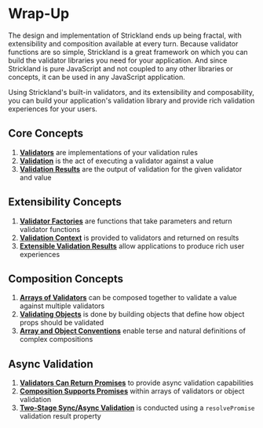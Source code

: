 # Wrap-Up

The design and implementation of Strickland ends up being fractal, with extensibility and composition available at every turn. Because validator functions are so simple, Strickland is a great framework on which you can build the validator libraries you need for your application. And since Strickland is pure JavaScript and not coupled to any other libraries or concepts, it can be used in any JavaScript application.

Using Strickland's built-in validators, and its extensibility and composability, you can build your application's validation library and provide rich validation experiences for your users.

## Core Concepts

1. **[Validators](/README.md#validators)** are implementations of your validation rules
1. **[Validation](/README.md#validation)** is the act of executing a validator against a value
1. **[Validation Results](/README.md#validation-results)** are the output of validation for the given validator and value

## Extensibility Concepts

1. **[Validator Factories](/docs/Extensiblity/ValidatorFactories.md)** are functions that take parameters and return validator functions
1. **[Validation Context](/docs/Extensibility/ValidationContext.md)** is provided to validators and returned on results
1. **[Extensible Validation Results](/docs/Extensibility/ValidationResults.md)** allow applications to produce rich user experiences

## Composition Concepts

1. **[Arrays of Validators](/docs/Composition/ArraysOfValidators.md)** can be composed together to validate a value against multiple validators
1. **[Validating Objects](/docs/Composition/ValidatingObjects.md)** is done by building objects that define how object props should be validated
1. **[Array and Object Conventions](/docs/Composition/Conventions.md)** enable terse and natural definitions of complex compositions

## Async Validation

1. **[Validators Can Return Promises](/docs/Async/README.md)** to provide async validation capabilities
1. **[Composition Supports Promises](/docs/Async/ValidatorArraysAndObjects.md)** within arrays of validators or object validation
1. **[Two-Stage Sync/Async Validation](/docs/Async/TwoStageValidation.md)** is conducted using a `resolvePromise` validation result property
